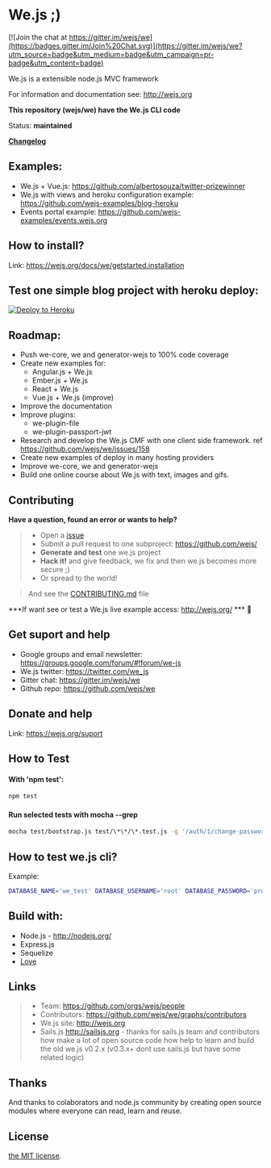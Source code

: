 # We.js ;)

[![Join the chat at https://gitter.im/wejs/we](https://badges.gitter.im/Join%20Chat.svg)](https://gitter.im/wejs/we?utm_source=badge&utm_medium=badge&utm_campaign=pr-badge&utm_content=badge)

We.js is a extensible node.js MVC framework

For information and documentation see: http://wejs.org

**This repository (wejs/we) have the We.js CLI code**

Status:  **maintained**

[**Changelog**](https://github.com/wejs/we-core/blob/master/CHANGELOG.md)

## Examples:

- We.js + Vue.js: https://github.com/albertosouza/twitter-prizewinner
- We.js with views and heroku configuration example: https://github.com/wejs-examples/blog-heroku
- Events portal example: https://github.com/wejs-examples/events.wejs.org

## How to install?

Link: https://wejs.org/docs/we/getstarted.installation

## Test one simple blog project with heroku deploy:

[![Deploy to Heroku](https://www.herokucdn.com/deploy/button.png)](https://heroku.com/deploy?template=https://github.com/wejs-examples/blog-heroku/tree/master)

## Roadmap:
- Push we-core, we and generator-wejs to 100% code coverage
- Create new examples for:
  - Angular.js + We.js
  - Ember.js + We.js
  - React + We.js
  - Vue.js + We.js (improve)
- Improve the documentation
- Improve plugins:
  - we-plugin-file
  - we-plugin-passport-jwt
- Research and develop the We.js CMF with one client side framework. ref https://github.com/wejs/we/issues/158
- Create new examples of deploy in many hosting providers
- Improve we-core, we and generator-wejs
- Build one online course about We.js with text, images and gifs.

## Contributing

**Have a question, found an error or wants to help?**

> * Open a [issue](https://github.com/wejs/we/issues)
> * Submit a pull request to one subproject: https://github.com/wejs/
> * **Generate and test** one we.js project
> * **Hack it!** and give feedback, we fix and then we.js becomes more secure ;)
> * Or spread to the world!

> And see the [CONTRIBUTING.md](CONTRIBUTING.md) file

***If want see or test a We.js live example access: http://wejs.org/ *** :eyes:

## Get suport and help

- Google groups and email newsletter: https://groups.google.com/forum/#!forum/we-js
- We.js twitter: https://twitter.com/we_js
- Gitter chat: https://gitter.im/wejs/we
- Github repo: https://github.com/wejs/we

## Donate and help

Link: https://wejs.org/suport

## How to Test

#### With 'npm test':

```sh
npm test
```

#### Run selected tests with mocha --grep

```sh
mocha test/bootstrap.js test/\*\*/\*.test.js -g '/auth/1/change-password'
```

## How to test we.js cli?

Example:
```sh
DATABASE_NAME='we_test' DATABASE_USERNAME='root' DATABASE_PASSWORD='project' npm test
```


## Build with:
* Node.js - http://nodejs.org/
* Express.js
* Sequelize
* [Love](http://www.lovecalculator.com/)

## Links

> * Team: https://github.com/orgs/wejs/people
> * Contributors: https://github.com/wejs/we/graphs/contributors
> * We.js site: http://wejs.org
> * Sails.js http://sailsjs.org - thanks for sails.js team and contributors how make a lot of open source code how help to learn and build the old we.js v0.2.x (v0.3.x+ dont use sails.js but have some related logic)

## Thanks

And thanks to colaborators and node.js community by creating open source modules where everyone can read, learn and reuse.

## License

[the MIT license](LICENSE.md).


